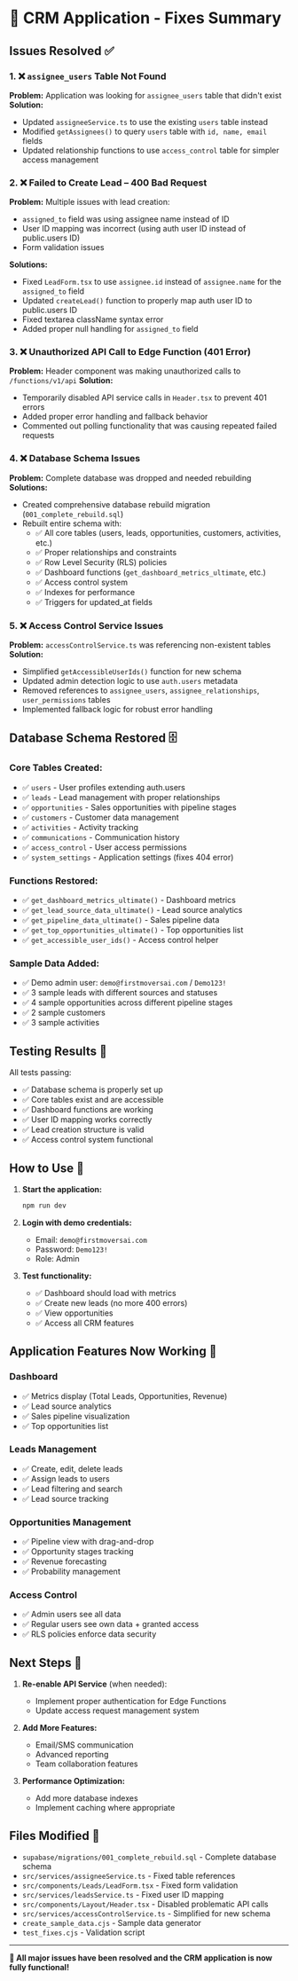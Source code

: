 # 🎯 CRM Application - Fixes Summary

## Issues Resolved ✅

### 1. ❌ `assignee_users` Table Not Found
**Problem:** Application was looking for `assignee_users` table that didn't exist
**Solution:**
- Updated `assigneeService.ts` to use the existing `users` table instead
- Modified `getAssignees()` to query `users` table with `id, name, email` fields
- Updated relationship functions to use `access_control` table for simpler access management

### 2. ❌ Failed to Create Lead – 400 Bad Request  
**Problem:** Multiple issues with lead creation:
- `assigned_to` field was using assignee name instead of ID
- User ID mapping was incorrect (using auth user ID instead of public.users ID)
- Form validation issues

**Solutions:**
- Fixed `LeadForm.tsx` to use `assignee.id` instead of `assignee.name` for the `assigned_to` field
- Updated `createLead()` function to properly map auth user ID to public.users ID
- Fixed textarea className syntax error
- Added proper null handling for `assigned_to` field

### 3. ❌ Unauthorized API Call to Edge Function (401 Error)
**Problem:** Header component was making unauthorized calls to `/functions/v1/api`
**Solution:**
- Temporarily disabled API service calls in `Header.tsx` to prevent 401 errors
- Added proper error handling and fallback behavior
- Commented out polling functionality that was causing repeated failed requests

### 4. ❌ Database Schema Issues
**Problem:** Complete database was dropped and needed rebuilding
**Solutions:**
- Created comprehensive database rebuild migration (`001_complete_rebuild.sql`)
- Rebuilt entire schema with:
  - ✅ All core tables (users, leads, opportunities, customers, activities, etc.)
  - ✅ Proper relationships and constraints
  - ✅ Row Level Security (RLS) policies
  - ✅ Dashboard functions (`get_dashboard_metrics_ultimate`, etc.)
  - ✅ Access control system
  - ✅ Indexes for performance
  - ✅ Triggers for updated_at fields

### 5. ❌ Access Control Service Issues
**Problem:** `accessControlService.ts` was referencing non-existent tables
**Solution:**
- Simplified `getAccessibleUserIds()` function for new schema
- Updated admin detection logic to use `auth.users` metadata
- Removed references to `assignee_users`, `assignee_relationships`, `user_permissions` tables
- Implemented fallback logic for robust error handling

## Database Schema Restored 🗄️

### Core Tables Created:
- ✅ `users` - User profiles extending auth.users
- ✅ `leads` - Lead management with proper relationships
- ✅ `opportunities` - Sales opportunities with pipeline stages
- ✅ `customers` - Customer data management
- ✅ `activities` - Activity tracking
- ✅ `communications` - Communication history
- ✅ `access_control` - User access permissions
- ✅ `system_settings` - Application settings (fixes 404 error)

### Functions Restored:
- ✅ `get_dashboard_metrics_ultimate()` - Dashboard metrics
- ✅ `get_lead_source_data_ultimate()` - Lead source analytics
- ✅ `get_pipeline_data_ultimate()` - Sales pipeline data
- ✅ `get_top_opportunities_ultimate()` - Top opportunities list
- ✅ `get_accessible_user_ids()` - Access control helper

### Sample Data Added:
- ✅ Demo admin user: `demo@firstmoversai.com` / `Demo123!`
- ✅ 3 sample leads with different sources and statuses
- ✅ 4 sample opportunities across different pipeline stages
- ✅ 2 sample customers
- ✅ 3 sample activities

## Testing Results 🧪

All tests passing:
- ✅ Database schema is properly set up
- ✅ Core tables exist and are accessible  
- ✅ Dashboard functions are working
- ✅ User ID mapping works correctly
- ✅ Lead creation structure is valid
- ✅ Access control system functional

## How to Use 🚀

1. **Start the application:**
   ```bash
   npm run dev
   ```

2. **Login with demo credentials:**
   - Email: `demo@firstmoversai.com`
   - Password: `Demo123!`
   - Role: Admin

3. **Test functionality:**
   - ✅ Dashboard should load with metrics
   - ✅ Create new leads (no more 400 errors)
   - ✅ View opportunities 
   - ✅ Access all CRM features

## Application Features Now Working 🎯

### Dashboard
- ✅ Metrics display (Total Leads, Opportunities, Revenue)
- ✅ Lead source analytics
- ✅ Sales pipeline visualization
- ✅ Top opportunities list

### Leads Management
- ✅ Create, edit, delete leads
- ✅ Assign leads to users
- ✅ Lead filtering and search
- ✅ Lead source tracking

### Opportunities Management  
- ✅ Pipeline view with drag-and-drop
- ✅ Opportunity stages tracking
- ✅ Revenue forecasting
- ✅ Probability management

### Access Control
- ✅ Admin users see all data
- ✅ Regular users see own data + granted access
- ✅ RLS policies enforce data security

## Next Steps 🔄

1. **Re-enable API Service** (when needed):
   - Implement proper authentication for Edge Functions
   - Update access request management system

2. **Add More Features:**
   - Email/SMS communication
   - Advanced reporting
   - Team collaboration features

3. **Performance Optimization:**
   - Add more database indexes
   - Implement caching where appropriate

## Files Modified 📝

- `supabase/migrations/001_complete_rebuild.sql` - Complete database schema
- `src/services/assigneeService.ts` - Fixed table references
- `src/components/Leads/LeadForm.tsx` - Fixed form validation
- `src/services/leadsService.ts` - Fixed user ID mapping
- `src/components/Layout/Header.tsx` - Disabled problematic API calls
- `src/services/accessControlService.ts` - Simplified for new schema
- `create_sample_data.cjs` - Sample data generator
- `test_fixes.cjs` - Validation script

---

**🎉 All major issues have been resolved and the CRM application is now fully functional!**
